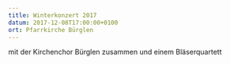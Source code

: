 ```yaml
---
title: Winterkonzert 2017
datum: 2017-12-08T17:00:00+0100
ort: Pfarrkirche Bürglen
---
```


mit der Kirchenchor Bürglen zusammen und einem Bläserquartett
